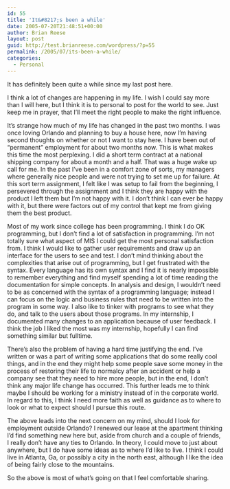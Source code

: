 ```yaml
---
id: 55
title: 'It&#8217;s been a while'
date: 2005-07-20T21:48:51+00:00
author: Brian Reese
layout: post
guid: http://test.brianreese.com/wordpress/?p=55
permalink: /2005/07/its-been-a-while/
categories:
  - Personal
---
```

It has definitely been quite a while since my last post here.

I think a lot of changes are happening in my life. I wish I could say more than I will here, but I think it is to personal to post for the world to see. Just keep me in prayer, that I&#8217;ll meet the right people to make the right influence.

It&#8217;s strange how much of my life has changed in the past two months. I was once loving Orlando and planning to buy a house here, now I&#8217;m having second thoughts on whether or not I want to stay here. I have been out of &#8220;permanent&#8221; employment for about two months now. This is what makes this time the most perplexing. I did a short term contract at a national shipping company for about a month and a half. That was a huge wake up call for me. In the past I&#8217;ve been in a comfort zone of sorts, my managers where generally nice people and were not trying to set me up for failure. At this sort term assignment, I felt like I was setup to fail from the beginning, I persevered through the assignment and I think they are happy with the product I left them but I&#8217;m not happy with it. I don&#8217;t think I can ever be happy with it, but there were factors out of my control that kept me from giving them the best product.

Most of my work since college has been programming. I think I do OK programming, but I don&#8217;t find a lot of satisfaction in programming. I&#8217;m not totally sure what aspect of MIS I could get the most personal satisfaction from. I think I would like to gather user requirements and draw up an interface for the users to see and test. I don&#8217;t mind thinking about the complexities that arise out of programming, but I get frustrated with the syntax. Every language has its own syntax and I find it is nearly impossible to remember everything and find myself spending a lot of time reading the documentation for simple concepts. In analysis and design, I wouldn&#8217;t need to be as concerned with the syntax of a programming language; instead I can focus on the logic and business rules that need to be written into the program in some way. I also like to tinker with programs to see what they do, and talk to the users about those programs. In my internship, I documented many changes to an application because of user feedback. I think the job I liked the most was my internship, hopefully I can find something similar but fulltime.

There&#8217;s also the problem of having a hard time justifying the end. I&#8217;ve written or was a part of writing some applications that do some really cool things, and in the end they might help some people save some money in the process of restoring their life to normalcy after an accident or help a company see that they need to hire more people, but in the end, I don&#8217;t think any major life change has occurred. This further leads me to think maybe I should be working for a ministry instead of in the corporate world. In regard to this, I think I need more faith as well as guidance as to where to look or what to expect should I pursue this route.

The above leads into the next concern on my mind, should I look for employment outside Orlando? I renewed our lease at the apartment thinking I&#8217;d find something new here but, aside from church and a couple of friends, I really don&#8217;t have any ties to Orlando. In theory, I could move to just about anywhere, but I do have some ideas as to where I&#8217;d like to live. I think I could live in Atlanta, Ga, or possibly a city in the north east, although I like the idea of being fairly close to the mountains.

So the above is most of what&#8217;s going on that I feel comfortable sharing.